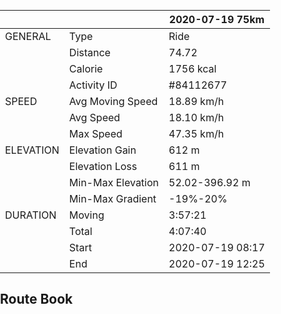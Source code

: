 <head>
	<title>leaflet-elevation.js</title>
	<meta http-equiv="Content-Type" content="text/html; charset=UTF-8">
	<meta name="viewport" content="initial-scale=1.0, user-scalable=no" />
	<style>
		html,
		body,
		.leaflet-map,
		.elevation-div {
			height: 100%;
			width: 100%;
			padding: 0px;
			margin: 0px;
		}

		.leaflet-map {
			height: 55%;
			max-height: 100vh;
			min-height: 600px;
		}

		.elevation-div {
			height: 25%;
			font: 12px/1.5 "Helvetica Neue", Arial, Helvetica, sans-serif;
		}
	</style>

	<!-- leaflet-ui -->
	<script src="https://unpkg.com/leaflet@1.3.2/dist/leaflet.js"></script>
	<script src="https://unpkg.com/leaflet-ui@0.2.5/dist/leaflet-ui.js"></script>

	<!-- leaflet-elevation -->
	<link rel="stylesheet" href="https://unpkg.com/@raruto/leaflet-elevation@1.3.0/dist/leaflet-elevation.min.css" />
	<script src="https://unpkg.com/@raruto/leaflet-elevation@1.3.0/dist/leaflet-elevation.min.js"></script>

</head>

# JiuDu River at 2020-07-19

## Summary
- Sunny day but forgot to take long sleeve, Got sunburned.
- Under estimate the intensity of climbing. It's not just a 75km route, and also 600m climbing.

Circumstance:
- It's a sunny day.
- Temperature is high (35°C).

Planning:
- Charging station (国家电网充电站 北武路) is good, but only 2 stakes.
- Total distance is 75km.
- Small village along the way. Plenty depots.
- No restaurant found, maybe because of the COVID-19. Need to take some food.

The road situation:
- About 5km HuaiChang Road (怀昌路), very crowded and share with cars and large trucks.
- Once into the moutain, road situation become way more better. Still share with cars but traffic is light.
- After moutain road is HuaiChang Road (怀长路), there is bike only road. Flat like a high way, but very few shady place.

## Personal Data

<style></style>
|           |                   | 2020-07-19 75km  |
|-----------|-------------------|------------------|
| GENERAL   | Type              | Ride             |
|           | Distance          | 74.72            |
|           | Calorie           | 1756 kcal        |
|           | Activity ID       | #84112677        |
| SPEED     | Avg Moving Speed  | 18.89 km/h       |
|           | Avg Speed         | 18.10 km/h       |
|           | Max Speed         | 47.35 km/h       |
| ELEVATION | Elevation Gain    | 612 m            |
|           | Elevation Loss    | 611 m            |
|           | Min-Max Elevation | 52.02-396.92 m   |
|           | Min-Max Gradient  | -19%-20%         |
| DURATION  | Moving            | 3:57:21          |
|           | Total             | 4:07:40          |
|           | Start             | 2020-07-19 08:17 |
|           | End               | 2020-07-19 12:25 |


## Route Book
<div id="map" class="leaflet-map"></div>
<script>
	var opts = {
		map: {
			center: [41.4583, 12.7059],
			zoom: 5,
			fullscreenControl: false,
			resizerControl: true,
		},
		elevationControl: {
			url: "JiuDuRiver_75km_20200719.gpx",
			options: {
				theme: "lightblue-theme",
				collapsed: false,
				detached: true,
				summary: "multiline",
			},
		},
		layersControl: {
			options: {
				collapsed: false,
			},
		},
	};

	var map = new L.Map('map', opts.map);

	var controlElevation = L.control.elevation(opts.elevationControl.options);
	var controlLayer = L.control.layers(null, null, opts.layersControl.options);

	controlElevation.addTo(map);
	controlElevation.load(opts.elevationControl.url);

	map.on('eledata_loaded', function(e) {
		if (!controlLayer._map) controlLayer.addTo(map);
		controlLayer.addOverlay(e.layer, e.name);
	});
</script>
